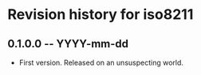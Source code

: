 # Revision history for iso8211

## 0.1.0.0  -- YYYY-mm-dd

* First version. Released on an unsuspecting world.
